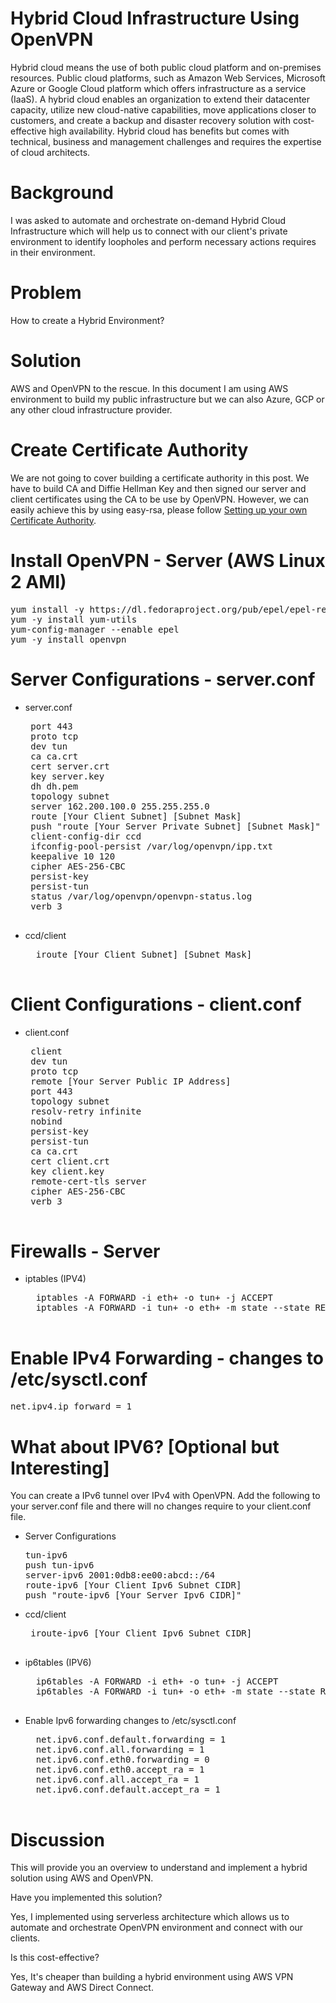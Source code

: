 Hybrid Cloud Infrastructure Using OpenVPN
=========================================
Hybrid cloud means the use of both public cloud platform and on-premises resources. Public cloud platforms, such as Amazon Web Services, Microsoft Azure or Google Cloud platform which offers infrastructure as a service (IaaS). A hybrid cloud enables an organization to extend their datacenter capacity, utilize new cloud-native capabilities, move applications closer to customers, and create a backup and disaster recovery solution with cost-effective high availability. Hybrid cloud has benefits but comes with technical, business and management challenges and requires the expertise of cloud architects.

Background
==========
I was asked to automate and orchestrate on-demand Hybrid Cloud Infrastructure which will help us to connect with our client's private environment to identify loopholes and perform necessary actions requires in their environment.

Problem
=======
How to create a Hybrid Environment?

Solution
========
AWS and OpenVPN to the rescue. In this document I am using AWS environment to build my public infrastructure but we can also Azure, GCP or any other cloud infrastructure provider.

Create Certificate Authority
============================
We are not going to cover building a certificate authority in this post. We have to build CA and Diffie Hellman Key and then signed our server and client certificates using the CA to be use by OpenVPN. However, we can easily achieve this by using easy-rsa, please follow [Setting up your own Certificate Authority](https://openvpn.net/community-resources/setting-up-your-own-certificate-authority-ca/).

Install OpenVPN -  Server (AWS Linux 2 AMI)
===========================================
<pre>
yum install -y https://dl.fedoraproject.org/pub/epel/epel-release-latest-7.noarch.rpm
yum -y install yum-utils
yum-config-manager --enable epel
yum -y install openvpn
</pre>

Server Configurations - server.conf
===================================
-  server.conf
	<pre>
	port 443
	proto tcp
	dev tun
	ca ca.crt
	cert server.crt
	key server.key
	dh dh.pem
	topology subnet
	server 162.200.100.0 255.255.255.0
	route [Your Client Subnet] [Subnet Mask]
	push "route [Your Server Private Subnet] [Subnet Mask]"
	client-config-dir ccd
	ifconfig-pool-persist /var/log/openvpn/ipp.txt
	keepalive 10 120
	cipher AES-256-CBC
	persist-key
	persist-tun
	status /var/log/openvpn/openvpn-status.log
	verb 3
	</pre>

- ccd/client
	<pre>
 	iroute [Your Client Subnet] [Subnet Mask]
 	</pre>

Client Configurations - client.conf 
===================================
-  client.conf
	<pre>
	client
	dev tun
	proto tcp
	remote [Your Server Public IP Address]
	port 443
	topology subnet
	resolv-retry infinite
	nobind
	persist-key
	persist-tun
	ca ca.crt
	cert client.crt
	key client.key
	remote-cert-tls server
	cipher AES-256-CBC
	verb 3
	</pre>

Firewalls - Server
==================
- iptables   (IPV4)
	<pre>
	iptables -A FORWARD -i eth+ -o tun+ -j ACCEPT
	iptables -A FORWARD -i tun+ -o eth+ -m state --state RELATED,ESTABLISHED -j ACCEPT
	</pre>

Enable IPv4 Forwarding - changes to /etc/sysctl.conf
====================================================
<pre>
net.ipv4.ip_forward = 1
</pre>

What about IPV6? [Optional but Interesting]
===========================================
You can create a IPv6 tunnel over IPv4 with OpenVPN. Add the following to your server.conf file and there will no changes require to your client.conf file.

 -  Server Configurations
 	<pre>
 	tun-ipv6
	push tun-ipv6
 	server-ipv6 2001:0db8:ee00:abcd::/64
 	route-ipv6 [Your Client Ipv6 Subnet CIDR]
 	push "route-ipv6 [Your Server Ipv6 CIDR]"
 	</pre>

 - ccd/client
	<pre>
	iroute-ipv6 [Your Client Ipv6 Subnet CIDR]
	</pre>

- ip6tables (IPV6)
	<pre>
	ip6tables -A FORWARD -i eth+ -o tun+ -j ACCEPT
	ip6tables -A FORWARD -i tun+ -o eth+ -m state --state RELATED,ESTABLISHED -j ACCEPT
	</pre>

- Enable Ipv6 forwarding changes to /etc/sysctl.conf
	<pre>
	net.ipv6.conf.default.forwarding = 1
	net.ipv6.conf.all.forwarding = 1
	net.ipv6.conf.eth0.forwarding = 0
	net.ipv6.conf.eth0.accept_ra = 1
	net.ipv6.conf.all.accept_ra = 1
	net.ipv6.conf.default.accept_ra = 1
	</pre>

Discussion
==========
This will provide you an overview to understand and implement a hybrid solution using AWS and OpenVPN.

Have you implemented this solution?

Yes, I implemented using serverless architecture which allows us to automate and orchestrate OpenVPN environment and connect with our clients.

Is this cost-effective?

Yes, It's cheaper than building a hybrid environment using AWS VPN Gateway and AWS Direct Connect.

